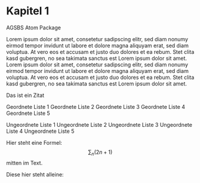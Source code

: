 Kapitel 1
=========

AGSBS Atom Package

Lorem ipsum dolor sit amet, consetetur sadipscing elitr, sed diam nonumy eirmod tempor invidunt ut labore et dolore magna aliquyam
erat, sed diam voluptua. At vero eos et accusam et justo duo dolores et ea rebum. Stet clita kasd gubergren, no sea takimata sanctus
est Lorem ipsum dolor sit amet. Lorem ipsum dolor sit amet, consetetur sadipscing elitr, sed diam nonumy eirmod tempor invidunt ut
labore et dolore magna aliquyam erat, sed diam voluptua. At vero eos et accusam et justo duo dolores et ea rebum. Stet clita kasd
gubergren, no sea takimata sanctus est Lorem ipsum dolor sit amet.

Das ist ein Zitat

Geordnete Liste 1
Geordnete Liste 2
Geordnete Liste 3
Geordnete Liste 4
Geordnete Liste 5

Ungeordnete Liste 1
Ungeordnete Liste 2
Ungeordnete Liste 3
Ungeordnete Liste 4
Ungeordnete Liste 5

Hier steht eine Formel: $$ \sum_{n} (2n+1) $$ mitten im Text.

Diese hier steht alleine:
